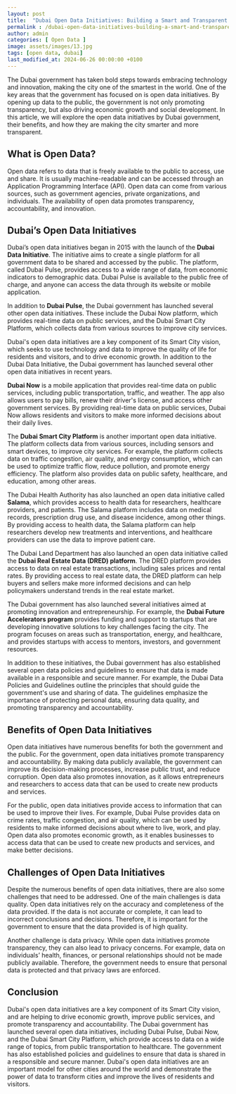 ```yaml
---
layout: post
title:  "Dubai Open Data Initiatives: Building a Smart and Transparent City"
permalink : /dubai-open-data-initiatives-building-a-smart-and-transparent-city
author: admin
categories: [ Open Data ]
image: assets/images/13.jpg
tags: [open data, dubai]
last_modified_at: 2024-06-26 00:00:00 +0100
---
```



The Dubai government has taken bold steps towards embracing technology and innovation, making the city one of the smartest in the world. One of the key areas that the government has focused on is open data initiatives. By opening up data to the public, the government is not only promoting transparency, but also driving economic growth and social development. In this article, we will explore the open data initiatives by Dubai government, their benefits, and how they are making the city smarter and more transparent.

## What is Open Data?

Open data refers to data that is freely available to the public to access, use and share. It is usually machine-readable and can be accessed through an Application Programming Interface (API). Open data can come from various sources, such as government agencies, private organizations, and individuals. The availability of open data promotes transparency, accountability, and innovation.

## Dubai’s Open Data Initiatives

Dubai’s open data initiatives began in 2015 with the launch of the **Dubai Data Initiative**. The initiative aims to create a single platform for all government data to be shared and accessed by the public. The platform, called Dubai Pulse, provides access to a wide range of data, from economic indicators to demographic data. Dubai Pulse is available to the public free of charge, and anyone can access the data through its website or mobile application.

In addition to **Dubai Pulse**, the Dubai government has launched several other open data initiatives. These include the Dubai Now platform, which provides real-time data on public services, and the Dubai Smart City Platform, which collects data from various sources to improve city services.

Dubai's open data initiatives are a key component of its Smart City vision, which seeks to use technology and data to improve the quality of life for residents and visitors, and to drive economic growth. In addition to the Dubai Data Initiative, the Dubai government has launched several other open data initiatives in recent years.

**Dubai Now** is a mobile application that provides real-time data on public services, including public transportation, traffic, and weather. The app also allows users to pay bills, renew their driver's license, and access other government services. By providing real-time data on public services, Dubai Now allows residents and visitors to make more informed decisions about their daily lives.

The **Dubai Smart City Platform** is another important open data initiative. The platform collects data from various sources, including sensors and smart devices, to improve city services. For example, the platform collects data on traffic congestion, air quality, and energy consumption, which can be used to optimize traffic flow, reduce pollution, and promote energy efficiency. The platform also provides data on public safety, healthcare, and education, among other areas.

The Dubai Health Authority has also launched an open data initiative called **Salama**, which provides access to health data for researchers, healthcare providers, and patients. The Salama platform includes data on medical records, prescription drug use, and disease incidence, among other things. By providing access to health data, the Salama platform can help researchers develop new treatments and interventions, and healthcare providers can use the data to improve patient care.

The Dubai Land Department has also launched an open data initiative called the **Dubai Real Estate Data (DRED) platform**. The DRED platform provides access to data on real estate transactions, including sales prices and rental rates. By providing access to real estate data, the DRED platform can help buyers and sellers make more informed decisions and can help policymakers understand trends in the real estate market.

The Dubai government has also launched several initiatives aimed at promoting innovation and entrepreneurship. For example, the **Dubai Future Accelerators program** provides funding and support to startups that are developing innovative solutions to key challenges facing the city. The program focuses on areas such as transportation, energy, and healthcare, and provides startups with access to mentors, investors, and government resources.

In addition to these initiatives, the Dubai government has also established several open data policies and guidelines to ensure that data is made available in a responsible and secure manner. For example, the Dubai Data Policies and Guidelines outline the principles that should guide the government's use and sharing of data. The guidelines emphasize the importance of protecting personal data, ensuring data quality, and promoting transparency and accountability.

## Benefits of Open Data Initiatives

Open data initiatives have numerous benefits for both the government and the public. For the government, open data initiatives promote transparency and accountability. By making data publicly available, the government can improve its decision-making processes, increase public trust, and reduce corruption. Open data also promotes innovation, as it allows entrepreneurs and researchers to access data that can be used to create new products and services.

For the public, open data initiatives provide access to information that can be used to improve their lives. For example, Dubai Pulse provides data on crime rates, traffic congestion, and air quality, which can be used by residents to make informed decisions about where to live, work, and play. Open data also promotes economic growth, as it enables businesses to access data that can be used to create new products and services, and make better decisions.

## Challenges of Open Data Initiatives

Despite the numerous benefits of open data initiatives, there are also some challenges that need to be addressed. One of the main challenges is data quality. Open data initiatives rely on the accuracy and completeness of the data provided. If the data is not accurate or complete, it can lead to incorrect conclusions and decisions. Therefore, it is important for the government to ensure that the data provided is of high quality.

Another challenge is data privacy. While open data initiatives promote transparency, they can also lead to privacy concerns. For example, data on individuals’ health, finances, or personal relationships should not be made publicly available. Therefore, the government needs to ensure that personal data is protected and that privacy laws are enforced.

## Conclusion
Dubai's open data initiatives are a key component of its Smart City vision, and are helping to drive economic growth, improve public services, and promote transparency and accountability. The Dubai government has launched several open data initiatives, including Dubai Pulse, Dubai Now, and the Dubai Smart City Platform, which provide access to data on a wide range of topics, from public transportation to healthcare. The government has also established policies and guidelines to ensure that data is shared in a responsible and secure manner. Dubai's open data initiatives are an important model for other cities around the world and demonstrate the power of data to transform cities and improve the lives of residents and visitors.
